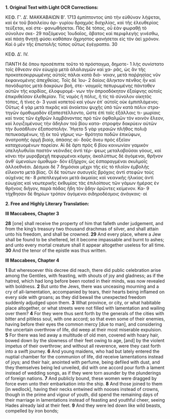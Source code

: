 **1. Original Text with Light OCR Corrections:**

ΚΕΦ. Γ'. Δ'. ΜΑΚΚΑΒΑΙΩΝ Β'. 1713
ἐμπίπτοντος ὑπὸ τὴν εὐθύναν λήψεται, καὶ ἐκ τοῦ βασιλείου ἀρ-
γυρίου δραχμὰς δισχιλίας, καὶ τῆς ἐλευθερίας τεύξεται, καὶ στε-
φανωθήσεται. Πᾶς δὲ τόπος, οὗ ἐὰν φωραθῇ τὸ σύνολον σκε- 29
παζόμενος Ἰουδαῖος, ἄβατος καὶ περιφλεγὴς γινέσθω, καὶ πάσῃ
θνητῇ φύσει καθάπαν ἄχρηστος φανήσεται εἰς τὸν ἀεὶ χρόνον.
Καὶ ὁ μὲν τῆς ἐπιστολῆς τύπος οὕτως ἐγέγραπτο. 30

ΚΕΦ. Δ'. IV.

ΠΑΝΤΗ δὲ ὅπου προσέπιπτε τοῦτο τὸ πρόσταγμα, δημοτε- 1
λὴς συνίστατο τοῖς ἔθνεσιν σὺν εὐωχίᾳ μετὰ ἀλαλαγμῶν καὶ χα-
ρᾶς, ὡς ἂν τῆς προκατεσκιρρωμένης αὐτοῖς πάλαι κατὰ διά-
νοιαν, μετὰ παῤῥησίας νῦν ἐκφαινομένης ἀπεχθείας. Τοῖς δὲ Ἰου- 2
δαίοις ἄληκτον πένθος ἦν καὶ πανόδυρτος μετὰ δακρύων βοή, στε-
ναγμοῖς πεπυρωμένης πάντοθεν αὐτῶν τῆς καρδίας, ἐλοφυρομέ-
νων τὴν ἀπροσδόκητον ἐξαίφνης αὐτοῖς ἐπικριθεῖσαν ἐλεθερίαν.
Τίς νομὸς ἢ πόλις, ἢ τίς τὸ σύνολον οἰκητὸς τόπος, ἢ τίνες ἀ- 3
γυιαὶ κοπετοῦ καὶ γόων ἐπ᾽ αὐτοῖς οὐκ ἐμπιπλάμενοι; Οὕτως 4
γὰρ μετὰ πικρᾶς καὶ ἀνοίκτου ψυχῆς ὑπὸ τῶν κατὰ πόλιν στρα-
τηγῶν ὁμοθυμαδὸν ἐξαπεστέλλοντο, ὥστε ἐπὶ ταῖς ἐξάλλαις τι-
μωρίαις καί τινας τῶν ἐχθρῶν λαμβάνοντας πρὸ τῶν ὀφθαλμῶν
τὸν κοινὸν ἔλεον, καὶ λογιζομένους τὴν ἄδηλον τοῦ βίου κατα-
στροφὴν δακρύειν αὐτῶν τὴν δυσάθλιον ἐξαποστολήν. Ἤγετο 5
γὰρ γεραιῶν πλῆθος πολιᾷ πεπυκασμένων, τῇ ἐκ τοῦ γήρως νω-
θρότητα ποδῶν ἐπικύφων, ἀνατροπῆς ὁρμῇ βιαίᾳ, ἀπάσης αἰ-
δοῦς ἄνευ πρὸς ἐξεῖαν καταχευομένων πορείαν. Αἱ δὲ ἄρτι πρὸς 6
βίου κοινωνίαν γαμικὸν ὑπεληλυθυῖαι παστὸν νεάνιδες ἀντὶ τέρ-
ψεως μεταλαβοῦσαι γόους, καὶ κόνει τὴν μυροβρεχῆ πεφυρμέναι
κόμην, ἀκαλύπτως δὲ ἀγόμεναι, θρῆνον ἀνθ᾽ ὑμεναίων ὁμοθυμα-
δὸν ἐξῆρχον, ὡς ἐσπαραγμέναι σκυλμοῖς ἀλλοεθνέσι. Δέσμιαι δὲ 7
δημόσιαι μέχρι τῆς εἰς τὸ πλοῖον ἐμβολῆς εἵλκοντο μετὰ βίας.
Οἱ δὲ τούτων συσυγεῖς βρόχοις ἀντὶ στεφῶν τοὺς αὐχένας πε- 8
ριπεπλεγμένοι μετὰ ἀκμαίας καὶ νεανικῆς ἡλικίας ἀντὶ εὐωχίας
καὶ νεωτερικῆς ἐκθυμίας τὰς ἐπιλοίπους τῶν γάμων ἡμέρας ἐν
θρήνοις διῆγον, παρὰ πόδας ἤδη τὸν ᾅδην ὁρῶντες κείμενον. Κα- 9
τήχθησαν δὲ θηρίων τρόπον ἀγόμενοι σιδηροδέσμοις ἀνάγκαις· αἱ

**2. Free and Highly Literary Translation:**

**III Maccabees, Chapter 3**

**28** [one] shall receive the property of him that falleth under judgement, and from the king’s treasury two thousand drachmas of silver, and shall attain unto his freedom, and shall be crowned.
**29** And every place, where a Jew shall be found to be sheltered, let it become impassable and burnt to ashes; and unto every mortal creature shall it appear altogether useless for all time.
**30** And the tenor of the epistle was thus written.

**III Maccabees, Chapter 4**

**1** But wheresoever this decree did reach, there did public celebration arise among the Gentiles, with feasting, with shouts of joy and gladness; as if the hatred, which had long before been rooted in their minds, was now revealed with boldness.
**2** But unto the Jews, there was unceasing mourning and a cry of all-lamentation, accompanied by tears, their hearts being inflamed on every side with groans; as they did bewail the unexpected freedom suddenly adjudged upon them.
**3** What province, or city, or what habitable place altogether, or what streets were not filled with lamentation and wailing over them?
**4** For they were thus sent forth by the generals of the cities with bitter and pitiless soul, with one accord; so that even some of their enemies, having before their eyes the common mercy [due to man], and considering the uncertain overthrow of life, did weep at their most miserable expulsion.
**5** For there was led away a multitude of old men, covered with hoary hair, bowed down by the slowness of their feet owing to age, [and] by the violent impetus of their overthrow; and without all reverence, were they cast forth into a swift journey.
**6** And young maidens, who had but lately entered the nuptial chamber for the communion of life, did receive lamentations instead of joys; and their hair, anointed with perfume, being defiled with dust, and they themselves being led unveiled, did with one accord pour forth a lament instead of wedding songs, as if they were torn asunder by the plunderings of foreign nations.
**7** And publicly bound, these women were dragged by force even unto their embarkation into the ship.
**8** And those joined to them [in wedlock], having their necks entwined with nooses instead of crowns, though in the prime and vigour of youth, did spend the remaining days of their marriage in lamentations instead of feasting and youthful cheer, seeing Hades already laid at their feet.
**9** And they were led down like wild beasts, compelled by iron bonds;